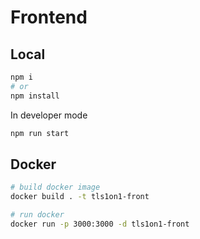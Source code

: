 # Frontend

## Local

```bash
npm i
# or
npm install
```

In developer mode

```bash
npm run start
```

## Docker

```bash
# build docker image
docker build . -t tls1on1-front

# run docker
docker run -p 3000:3000 -d tls1on1-front   
```